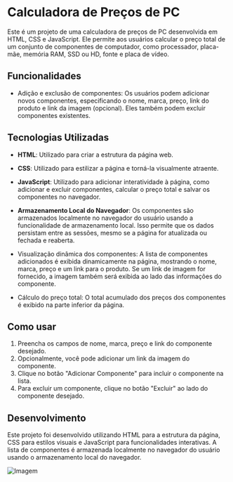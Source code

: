 # Calculadora de Preços de PC

Este é um projeto de uma calculadora de preços de PC desenvolvida em HTML, CSS e JavaScript. Ele permite aos usuários calcular o preço total de um conjunto de componentes de computador, como processador, placa-mãe, memória RAM, SSD ou HD, fonte e placa de vídeo.

## Funcionalidades

- Adição e exclusão de componentes: Os usuários podem adicionar novos componentes, especificando o nome, marca, preço, link do produto e link da imagem (opcional). Eles também podem excluir componentes existentes.

## Tecnologias Utilizadas

- **HTML**: Utilizado para criar a estrutura da página web.
- **CSS**: Utilizado para estilizar a página e torná-la visualmente atraente.
- **JavaScript**: Utilizado para adicionar interatividade à página, como adicionar e excluir componentes, calcular o preço total e salvar os componentes no navegador.
- **Armazenamento Local do Navegador**: Os componentes são armazenados localmente no navegador do usuário usando a funcionalidade de armazenamento local. Isso permite que os dados persistam entre as sessões, mesmo se a página for atualizada ou fechada e reaberta.


- Visualização dinâmica dos componentes: A lista de componentes adicionados é exibida dinamicamente na página, mostrando o nome, marca, preço e um link para o produto. Se um link de imagem for fornecido, a imagem também será exibida ao lado das informações do componente.

- Cálculo do preço total: O total acumulado dos preços dos componentes é exibido na parte inferior da página.

## Como usar

1. Preencha os campos de nome, marca, preço e link do componente desejado.
2. Opcionalmente, você pode adicionar um link da imagem do componente.
3. Clique no botão "Adicionar Componente" para incluir o componente na lista.
4. Para excluir um componente, clique no botão "Excluir" ao lado do componente desejado.

## Desenvolvimento

Este projeto foi desenvolvido utilizando HTML para a estrutura da página, CSS para estilos visuais e JavaScript para funcionalidades interativas. A lista de componentes é armazenada localmente no navegador do usuário usando o armazenamento local do navegador.

![Imagem](https://media.discordapp.net/attachments/1226548525752520705/1226555620929441814/image.png?ex=662531f0&is=6612bcf0&hm=ed59f0cf117f8f5ce55d2b9f9fbdbd24a589215a54f9ba2f4a46774038c75aac&=&format=webp&quality=lossless&width=1005&height=480)
